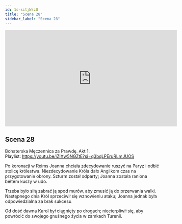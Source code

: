 ```yaml
---
id: 1s-sitjWszU
title: "Scena 28"
sidebar_label: "Scena 28"
---
```


<div class="video-float-container">
  <iframe
    width="560"
    height="315"
    src="https://www.youtube.com/embed/1s-sitjWszU"
    title="YouTube video player"
    frameborder="0"
    allow="accelerometer; autoplay; clipboard-write; encrypted-media; gyroscope; picture-in-picture; web-share"
    referrerpolicy="strict-origin-when-cross-origin"
    allowfullscreen
  ></iframe>
</div>

## Scena 28

Bohaterska Męczennica za Prawdę. Akt 1.  
Playlist: https://youtu.be/iZlXw5NGZtE?si=q3bqLPEruRLmJUOS

Po koronacji w Reims Joanna chciała zdecydowanie ruszyć na Paryż i odbić stolicę królestwa. Niezdecydowanie Króla dało Anglikom czas na przygotowanie obrony. Szturm został odparty; Joanna została raniona bełtem kuszy w udo.

Trzeba było siłą zabrać ją spod murów, aby zmusić ją do przerwania walki. Następnego dnia Król sprzeciwił się wznowieniu ataku; Joanna jednak była odpowiedzialna za brak sukcesu.

Od dość dawna Karol był ciągnięty po drogach; niecierpliwił się, aby powrócić do swojego gnuśnego życia w zamkach Turenii.
